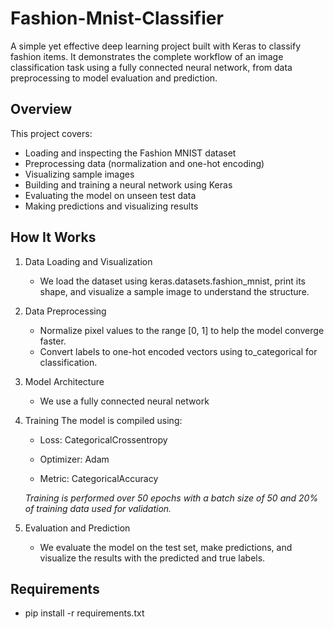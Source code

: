 # Fashion-Mnist-Classifier

A simple yet effective deep learning project built with Keras to classify fashion items. It demonstrates the complete workflow of an image classification task using a fully connected neural network, from data preprocessing to model evaluation and prediction.

## Overview

This project covers:

- Loading and inspecting the Fashion MNIST dataset
- Preprocessing data (normalization and one-hot encoding)
- Visualizing sample images
- Building and training a neural network using Keras
- Evaluating the model on unseen test data
- Making predictions and visualizing results

## How It Works

1. Data Loading and Visualization
   - We load the dataset using keras.datasets.fashion_mnist, print its shape, and visualize a sample image to understand the structure.

3. Data Preprocessing
   - Normalize pixel values to the range [0, 1] to help the model converge faster.
   - Convert labels to one-hot encoded vectors using to_categorical for classification.

3. Model Architecture
   - We use a fully connected neural network

4. Training
   The model is compiled using:

   - Loss: CategoricalCrossentropy

   - Optimizer: Adam

   - Metric: CategoricalAccuracy

   _Training is performed over 50 epochs with a batch size of 50 and 20% of training data used for validation._

5. Evaluation and Prediction
   - We evaluate the model on the test set, make predictions, and visualize the results with the predicted and true labels.

## Requirements
   - pip install -r requirements.txt
